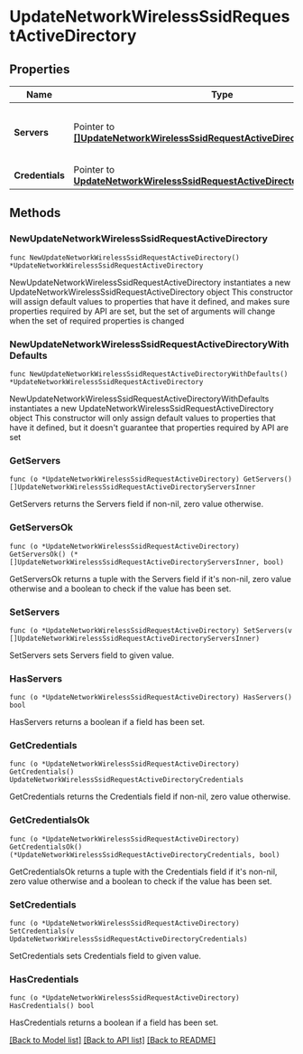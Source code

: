 # UpdateNetworkWirelessSsidRequestActiveDirectory

## Properties

Name | Type | Description | Notes
------------ | ------------- | ------------- | -------------
**Servers** | Pointer to [**[]UpdateNetworkWirelessSsidRequestActiveDirectoryServersInner**](UpdateNetworkWirelessSsidRequestActiveDirectoryServersInner.md) | The Active Directory servers to be used for authentication. | [optional] 
**Credentials** | Pointer to [**UpdateNetworkWirelessSsidRequestActiveDirectoryCredentials**](UpdateNetworkWirelessSsidRequestActiveDirectoryCredentials.md) |  | [optional] 

## Methods

### NewUpdateNetworkWirelessSsidRequestActiveDirectory

`func NewUpdateNetworkWirelessSsidRequestActiveDirectory() *UpdateNetworkWirelessSsidRequestActiveDirectory`

NewUpdateNetworkWirelessSsidRequestActiveDirectory instantiates a new UpdateNetworkWirelessSsidRequestActiveDirectory object
This constructor will assign default values to properties that have it defined,
and makes sure properties required by API are set, but the set of arguments
will change when the set of required properties is changed

### NewUpdateNetworkWirelessSsidRequestActiveDirectoryWithDefaults

`func NewUpdateNetworkWirelessSsidRequestActiveDirectoryWithDefaults() *UpdateNetworkWirelessSsidRequestActiveDirectory`

NewUpdateNetworkWirelessSsidRequestActiveDirectoryWithDefaults instantiates a new UpdateNetworkWirelessSsidRequestActiveDirectory object
This constructor will only assign default values to properties that have it defined,
but it doesn't guarantee that properties required by API are set

### GetServers

`func (o *UpdateNetworkWirelessSsidRequestActiveDirectory) GetServers() []UpdateNetworkWirelessSsidRequestActiveDirectoryServersInner`

GetServers returns the Servers field if non-nil, zero value otherwise.

### GetServersOk

`func (o *UpdateNetworkWirelessSsidRequestActiveDirectory) GetServersOk() (*[]UpdateNetworkWirelessSsidRequestActiveDirectoryServersInner, bool)`

GetServersOk returns a tuple with the Servers field if it's non-nil, zero value otherwise
and a boolean to check if the value has been set.

### SetServers

`func (o *UpdateNetworkWirelessSsidRequestActiveDirectory) SetServers(v []UpdateNetworkWirelessSsidRequestActiveDirectoryServersInner)`

SetServers sets Servers field to given value.

### HasServers

`func (o *UpdateNetworkWirelessSsidRequestActiveDirectory) HasServers() bool`

HasServers returns a boolean if a field has been set.

### GetCredentials

`func (o *UpdateNetworkWirelessSsidRequestActiveDirectory) GetCredentials() UpdateNetworkWirelessSsidRequestActiveDirectoryCredentials`

GetCredentials returns the Credentials field if non-nil, zero value otherwise.

### GetCredentialsOk

`func (o *UpdateNetworkWirelessSsidRequestActiveDirectory) GetCredentialsOk() (*UpdateNetworkWirelessSsidRequestActiveDirectoryCredentials, bool)`

GetCredentialsOk returns a tuple with the Credentials field if it's non-nil, zero value otherwise
and a boolean to check if the value has been set.

### SetCredentials

`func (o *UpdateNetworkWirelessSsidRequestActiveDirectory) SetCredentials(v UpdateNetworkWirelessSsidRequestActiveDirectoryCredentials)`

SetCredentials sets Credentials field to given value.

### HasCredentials

`func (o *UpdateNetworkWirelessSsidRequestActiveDirectory) HasCredentials() bool`

HasCredentials returns a boolean if a field has been set.


[[Back to Model list]](../README.md#documentation-for-models) [[Back to API list]](../README.md#documentation-for-api-endpoints) [[Back to README]](../README.md)


